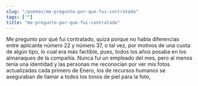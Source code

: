 ```yaml
---
slug: "/poemas/me-pregunto-por-que-fui-contratado"
tags: [""]
title: "me-pregunto-por-qué-fui-contratado"
---
```

Me pregunto por qué fui contratado, quizá porque no había diferencias entre aplicante número 22 y número 37, o tal vez, por motivos de una cuota de algún tipo, lo cual era más factible, pues, todos los años posaba en los almanaques de la compañía. Nunca fui un empleado del mes, pero al menos tenía una identidad y las personas me reconocían por ver mis fotos actualizadas cada primero de Enero, los de recursos humanos se aseguraban de llamar a todos los tonos de piel para la foto,